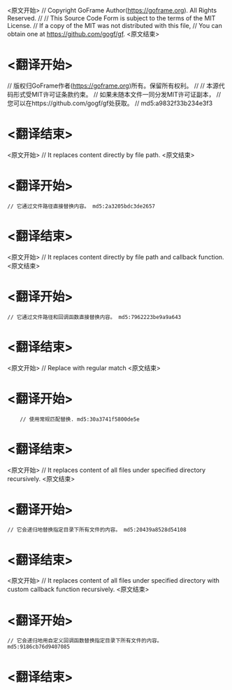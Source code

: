 
<原文开始>
// Copyright GoFrame Author(https://goframe.org). All Rights Reserved.
//
// This Source Code Form is subject to the terms of the MIT License.
// If a copy of the MIT was not distributed with this file,
// You can obtain one at https://github.com/gogf/gf.
<原文结束>

# <翻译开始>
// 版权归GoFrame作者(https://goframe.org)所有。保留所有权利。
//
// 本源代码形式受MIT许可证条款约束。
// 如果未随本文件一同分发MIT许可证副本，
// 您可以在https://github.com/gogf/gf处获取。
// md5:a9832f33b234e3f3
# <翻译结束>


<原文开始>
// It replaces content directly by file path.
<原文结束>

# <翻译开始>
	// 它通过文件路径直接替换内容。 md5:2a3205bdc3de2657
# <翻译结束>


<原文开始>
// It replaces content directly by file path and callback function.
<原文结束>

# <翻译开始>
	// 它通过文件路径和回调函数直接替换内容。 md5:7962223be9a9a643
# <翻译结束>


<原文开始>
// Replace with regular match
<原文结束>

# <翻译开始>
		// 使用常规匹配替换. md5:30a3741f5800de5e
# <翻译结束>


<原文开始>
// It replaces content of all files under specified directory recursively.
<原文结束>

# <翻译开始>
	// 它会递归地替换指定目录下所有文件的内容。 md5:20439a8528d54108
# <翻译结束>


<原文开始>
// It replaces content of all files under specified directory with custom callback function recursively.
<原文结束>

# <翻译开始>
	// 它会递归地用自定义回调函数替换指定目录下所有文件的内容。 md5:9186cb76d9407085
# <翻译结束>

